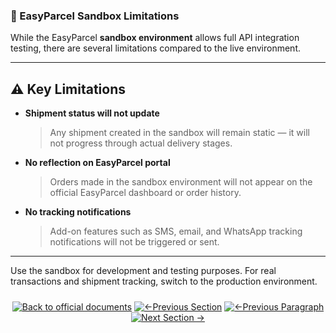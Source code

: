 ### 🚫 EasyParcel Sandbox Limitations

While the EasyParcel **sandbox environment** allows full API integration testing, there are several limitations compared to the live environment.

---

## ⚠️ Key Limitations

* **Shipment status will not update**

  > Any shipment created in the sandbox will remain static — it will not progress through actual delivery stages.

* **No reflection on EasyParcel portal**

  > Orders made in the sandbox environment will not appear on the official EasyParcel dashboard or order history.

* **No tracking notifications**

  > Add-on features such as SMS, email, and WhatsApp tracking notifications will not be triggered or sent.

---

Use the sandbox for development and testing purposes. For real transactions and shipment tracking, switch to the production environment.

<div align="center" style="margin: 1.5rem 0;">

[![Back to official documents](https://img.shields.io/badge/Back_to_official_documents-007ACC?style=flat-square)](../README.md)
[![←Previous Section](https://img.shields.io/badge/Previous_Section_%E2%86%90-FF7733?style=flat-square)](../1.Developer%20Hub/1.register%20developer%20account.md)
[![←Previous Paragraph](https://img.shields.io/badge/Previous_Paragraph_%E2%86%90-FF7733?style=flat-square)](../2.Create%20Sandbox/2.top%20up%20sandbox%20credit.md)
[![Next Section →](https://img.shields.io/badge/Next_Section_%E2%86%92-00CC88?style=flat-square)](/3.OAuth%20Authentication/1.%20oauth%20authentication%20guide.md)

</div>
